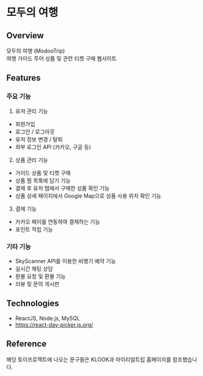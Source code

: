 # 모두의 여행

## Overview

모두의 여행 (ModooTrip)  
여행 가이드 투어 상품 및 관련 티켓 구매 웹사이트

## Features

### 주요 기능

1. 유저 관리 기능

- 회원가입
- 로그인 / 로그아웃
- 유저 정보 변경 / 탈퇴
- 외부 로그인 API (카카오, 구글 등)

2. 상품 관리 기능

<!-- - (관리자) 상품 및 티켓 정보 생성, 수정, 삭제 가능 -->

- 가이드 상품 및 티켓 구매
- 상품 찜 목록에 담기 기능
- 결제 후 유저 탭에서 구매한 상품 확인 기능
- 상품 상세 페이지에서 Google Map으로 상품 사용 위치 확인 기능

3. 결제 기능

- 카카오 페이를 연동하여 결제하는 기능
- 포인트 적립 기능
  <!-- - 유저가 결제 시 관리자에게 금액이 지급되는 형식 구현 -->

### 기타 기능

- SkyScanner API를 이용한 비행기 예약 기능
- 실시간 채팅 상담
- 환불 요청 및 환불 기능
- 리뷰 및 문의 게시판

## Technologies

- ReactJS, Node.js, MySQL
- https://react-day-picker.js.org/

## Reference

해당 토이프로젝트에 나오는 문구들은 KLOOK과 마이리얼트립 홈페이지를 참조했습니다.
